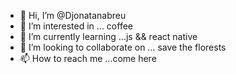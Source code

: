 - 👋 Hi, I’m @Djonatanabreu
- 👀 I’m interested in ... coffee
- 🌱 I’m currently learning ...js && react native
- 💞️ I’m looking to collaborate on ... save the florests
- 📫 How to reach me ...come here

<!---
Djonatanabreu/Djonatanabreu is a ✨ special ✨ repository because its `README.md` (this file) appears on your GitHub profile.
You can click the Preview link to take a look at your changes.
--->
